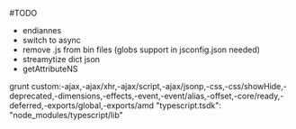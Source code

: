 
#TODO
- endiannes
- switch to async
- remove .js from bin files (globs support in jsconfig.json needed)
- streamytize dict json
- getAttributeNS



grunt custom:-ajax,-ajax/xhr,-ajax/script,-ajax/jsonp,-css,-css/showHide,-deprecated,-dimensions,-effects,-event,-event/alias,-offset,-core/ready,-deferred,-exports/global,-exports/amd
"typescript.tsdk": "node_modules/typescript/lib"